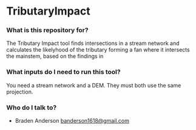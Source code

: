 # TributaryImpact

### What is this repository for? ###

The Tributary Impact tool finds intersections in a stream network and calculates the likelyhood of the tributary forming a fan where it intersects the mainstem, based on the findings in 

### What inputs do I need to run this tool? ###

You need a stream network and a DEM. They must both use the same projection.

### Who do I talk to? ###

* Braden Anderson
	banderson1618@gmail.com
